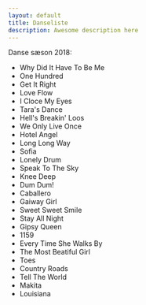 ```yaml
---
layout: default
title: Danseliste
description: Awesome description here
---
```

Danse sæson 2018:

* Why Did It Have To Be Me
* One Hundred
* Get It Right
* Love Flow
* I Cloce My Eyes
* Tara's Dance
* Hell's Breakin' Loos
* We Only Live Once
* Hotel Angel
* Long Long Way
* Sofia
* Lonely Drum
* Speak To The Sky
* Knee Deep
* Dum Dum!
* Caballero
* Gaiway Girl
* Sweet Sweet Smile
* Stay All Night
* Gipsy Queen
* 1159
* Every Time She Walks By
* The Most Beatiful Girl
* Toes
* Country Roads
* Tell The World
* Makita
* Louisiana
